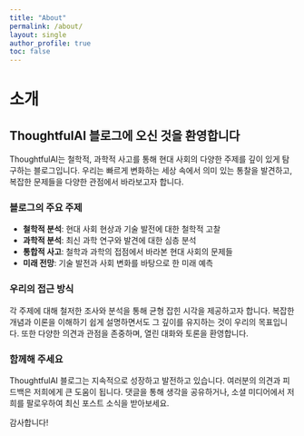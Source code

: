 ```yaml
---
title: "About"
permalink: /about/
layout: single
author_profile: true
toc: false
---
```


<div class="about-content-ko">
  <h1>소개</h1>
  
  <h2>ThoughtfulAI 블로그에 오신 것을 환영합니다</h2>
  
  <p>ThoughtfulAI는 철학적, 과학적 사고를 통해 현대 사회의 다양한 주제를 깊이 있게 탐구하는 블로그입니다. 우리는 빠르게 변화하는 세상 속에서 의미 있는 통찰을 발견하고, 복잡한 문제들을 다양한 관점에서 바라보고자 합니다.</p>
  
  <h3>블로그의 주요 주제</h3>
  
  <ul>
    <li><strong>철학적 분석</strong>: 현대 사회 현상과 기술 발전에 대한 철학적 고찰</li>
    <li><strong>과학적 분석</strong>: 최신 과학 연구와 발견에 대한 심층 분석</li>
    <li><strong>통합적 사고</strong>: 철학과 과학의 접점에서 바라본 현대 사회의 문제들</li>
    <li><strong>미래 전망</strong>: 기술 발전과 사회 변화를 바탕으로 한 미래 예측</li>
  </ul>
  
  <h3>우리의 접근 방식</h3>
  
  <p>각 주제에 대해 철저한 조사와 분석을 통해 균형 잡힌 시각을 제공하고자 합니다. 복잡한 개념과 이론을 이해하기 쉽게 설명하면서도 그 깊이를 유지하는 것이 우리의 목표입니다. 또한 다양한 의견과 관점을 존중하며, 열린 대화와 토론을 환영합니다.</p>
  
  <h3>함께해 주세요</h3>
  
  <p>ThoughtfulAI 블로그는 지속적으로 성장하고 발전하고 있습니다. 여러분의 의견과 피드백은 저희에게 큰 도움이 됩니다. 댓글을 통해 생각을 공유하거나, 소셜 미디어에서 저희를 팔로우하여 최신 포스트 소식을 받아보세요.</p>
  
  <p>감사합니다!</p>
</div>

<div class="about-content-en" style="display: none;">
  <h1>About</h1>
  
  <h2>Welcome to ThoughtfulAI Blog</h2>
  
  <p>ThoughtfulAI is a blog dedicated to exploring various topics in modern society through philosophical and scientific thinking. We aim to discover meaningful insights in a rapidly changing world and to view complex problems from diverse perspectives.</p>
  
  <h3>Main Topics</h3>
  
  <ul>
    <li><strong>Philosophical Analysis</strong>: Philosophical reflections on modern social phenomena and technological developments</li>
    <li><strong>Scientific Analysis</strong>: In-depth analysis of the latest scientific research and discoveries</li>
    <li><strong>Integrated Thinking</strong>: Modern social issues viewed from the intersection of philosophy and science</li>
    <li><strong>Future Outlook</strong>: Predictions based on technological advancements and social changes</li>
  </ul>
  
  <h3>Our Approach</h3>
  
  <p>We strive to provide a balanced perspective through thorough research and analysis on each topic. Our goal is to explain complex concepts and theories in an accessible way while maintaining their depth. We also respect diverse opinions and perspectives and welcome open dialogue and discussion.</p>
  
  <h3>Join Us</h3>
  
  <p>The ThoughtfulAI blog is continuously growing and evolving. Your opinions and feedback are invaluable to us. Share your thoughts through comments or follow us on social media to receive updates about our latest posts.</p>
  
  <p>Thank you!</p>
</div>

<script>
document.addEventListener('DOMContentLoaded', function() {
  // 언어 변경 감지 함수
  function updateLanguage() {
    const lang = document.documentElement.getAttribute('lang') || 'ko';
    const koContent = document.querySelector('.about-content-ko');
    const enContent = document.querySelector('.about-content-en');
    
    // 콘텐츠 표시/숨김 전환
    if (lang === 'ko') {
      if(koContent) koContent.style.display = 'block';
      if(enContent) enContent.style.display = 'none';
    } else {
      if(koContent) koContent.style.display = 'none';
      if(enContent) enContent.style.display = 'block';
    }
  }
  
  // 초기 설정 및 이벤트 리스너
  updateLanguage();
  document.addEventListener('languageChanged', updateLanguage);
  
  // HTML lang 속성 변경 감지
  const observer = new MutationObserver(function(mutations) {
    mutations.forEach(function(mutation) {
      if (mutation.attributeName === 'lang') {
        updateLanguage();
      }
    });
  });
  
  observer.observe(document.documentElement, { attributes: true });
});
</script> 